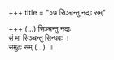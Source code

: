 +++
title = "०७ सिञ्चन्तु नद्यः सम्"

+++
(…) सिञ्चन्तु नद्यः  
सं मा सिञ्चन्तु सिन्धवः ।  
समुद्रः सम् (…) ॥